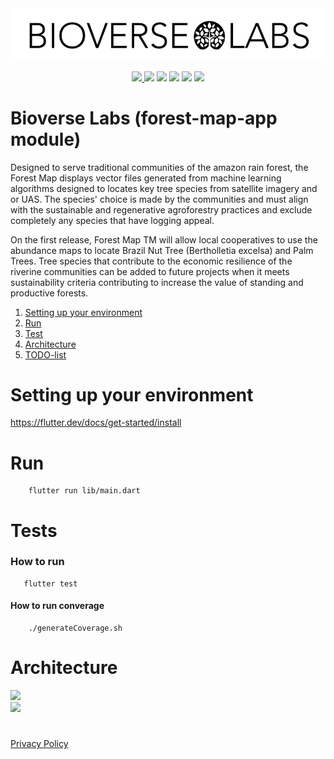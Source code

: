 <img src="bioverse.png">

<p align="center">
    <a href="https://github.com/Bioverse-Labs/forest-map-app/actions/workflows/tests.yml" alt="Tests">
        <img src="https://github.com/Bioverse-Labs/forest-map-app/actions/workflows/tests.yml/badge.svg" />
    </a>
    <a href="https://github.com/Bioverse-Labs/forest-map-app/issues" alt="Issues">
        <img src="https://img.shields.io/github/issues/Bioverse-Labs/forest-map-app" /></a>
    <a href="https://github.com/Bioverse-Labs/forest-map-app/stargazers" alt="Stars">
        <img src="https://img.shields.io/github/stars/Bioverse-Labs/forest-map-app" /></a>
    <a href="https://github.com/Bioverse-Labs/forest-map-app/forks" alt="Forks">
        <img src="https://img.shields.io/github/forks/Bioverse-Labs/forest-map-app" /></a>
    <a href="https://github.com/Bioverse-Labs/forest-map-app/LICENCE.md" alt="Licence">
        <img src="https://img.shields.io/github/license/Bioverse-Labs/forest-map-app" /></a>
    <a href="https://twitter.com/BioverseLabs" alt="Twitter">
        <img src="https://img.shields.io/twitter/follow/BioverseLabs?label=Follow&style=social" /></a>
</p>

# Bioverse Labs (forest-map-app module)

Designed to serve traditional communities of the amazon rain forest, the Forest Map displays vector files generated from machine learning algorithms designed to locates key tree species from satellite imagery and or UAS. The species' choice is made by the communities and must align with the sustainable and regenerative agroforestry practices and exclude completely any species that have logging appeal.

On the first release, Forest Map TM will allow local cooperatives to use the abundance maps to locate Brazil Nut Tree (Bertholletia excelsa) and Palm Trees. Tree species that contribute to the economic resilience of the riverine communities can be added to future projects when it meets sustainability criteria contributing to increase the value of standing and productive forests.

1. [Setting up your environment](#1-Setting-up-your-environment)
2. [Run](#2-Run)
3. [Test ](#3-Test)
4. [Architecture](#3-Architecture)
5. [TODO-list](#5-TODO-list)

# Setting up your environment

   <p>
     <a href="https://flutter.dev/docs/get-started/install">https://flutter.dev/docs/get-started/install</a>
   </p>
   
# Run

```
    flutter run lib/main.dart
```

# Tests

### How to run

```
   flutter test
```

#### How to run converage

```
    ./generateCoverage.sh
```

# Architecture

<p>
    <img src="https://i1.wp.com/resocoder.com/wp-content/uploads/2019/08/CleanArchitecture.jpg?w=772&ssl=1" width="350" /><br/>
    <img src="https://i0.wp.com/resocoder.com/wp-content/uploads/2019/08/Clean-Architecture-Flutter-Diagram.png?w=556&ssl=1" width="350" />
</p>

#

<a href="https://www.bioverse.io/privacy-policy">Privacy Policy</a>
